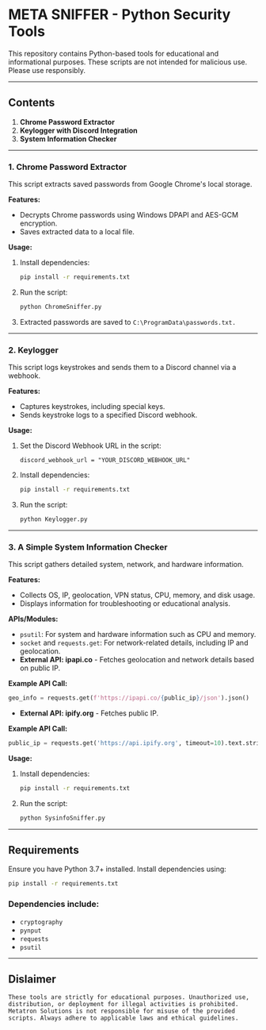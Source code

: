 # META SNIFFER - Python Security Tools

This repository contains Python-based tools for educational and informational purposes. These scripts are not intended for malicious use. Please use responsibly.  

---

## Contents  

1. **Chrome Password Extractor**  
2. **Keylogger with Discord Integration**  
3. **System Information Checker**  

---

### 1. Chrome Password Extractor  

This script extracts saved passwords from Google Chrome's local storage.  

**Features:**  
- Decrypts Chrome passwords using Windows DPAPI and AES-GCM encryption.  
- Saves extracted data to a local file.  

**Usage:**  
1. Install dependencies:  
   ```bash
   pip install -r requirements.txt
   ```
2. Run the script:
   ```bash
   python ChromeSniffer.py
   ```
3. Extracted passwords are saved to `C:\ProgramData\passwords.txt.`

---
### 2. Keylogger

This script logs keystrokes and sends them to a Discord channel via a webhook.

**Features:**  
- Captures keystrokes, including special keys.
- Sends keystroke logs to a specified Discord webhook.

**Usage:**  
1. Set the Discord Webhook URL in the script:
   ```
   discord_webhook_url = "YOUR_DISCORD_WEBHOOK_URL"
   ```
2. Install dependencies:
   ```bash
   pip install -r requirements.txt
   ```
3. Run the script:
   ```bash
   python Keylogger.py
   ```
---

### 3. A Simple System Information Checker

This script gathers detailed system, network, and hardware information.

**Features:**  
- Collects OS, IP, geolocation, VPN status, CPU, memory, and disk usage.
- Displays information for troubleshooting or educational analysis.


**APIs/Modules:**  
- `psutil`: For system and hardware information such as CPU and memory.
- `socket` and `requests.get`: For network-related details, including IP and geolocation.
- **External API: ipapi.co** - Fetches geolocation and network details based on public IP.

**Example API Call:**
 ```python
geo_info = requests.get(f'https://ipapi.co/{public_ip}/json').json()
```
- **External API: ipify.org** - Fetches  public IP.

**Example API Call:**
```python
public_ip = requests.get('https://api.ipify.org', timeout=10).text.strip()
```

**Usage:**  
1. Install dependencies:
   ```bash
   pip install -r requirements.txt
   ```
2. Run the script:
   ```bash
   python SysinfoSniffer.py
   ```

---
## Requirements
Ensure you have Python 3.7+ installed. Install dependencies using:
```bash
pip install -r requirements.txt
```
### Dependencies include:
- `cryptography`
- `pynput`
- `requests`
- `psutil`

---
## Dislaimer
```
These tools are strictly for educational purposes. Unauthorized use, distribution, or deployment for illegal activities is prohibited. Metatron Solutions is not responsible for misuse of the provided scripts. Always adhere to applicable laws and ethical guidelines.
```